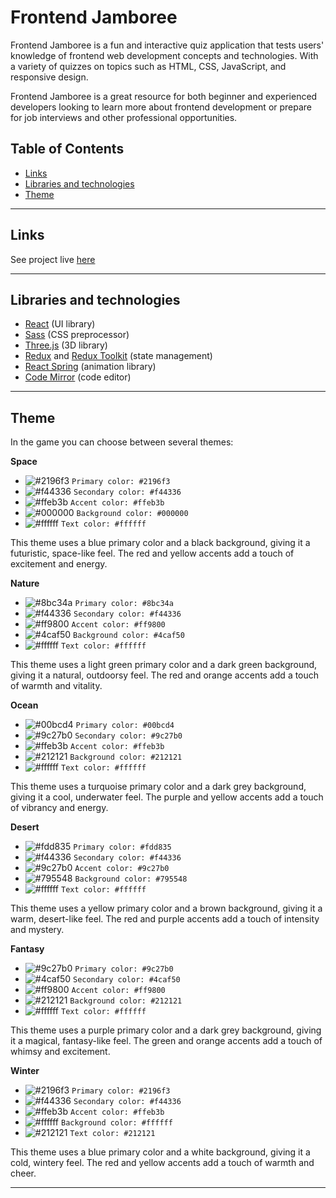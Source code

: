 # Frontend Jamboree

Frontend Jamboree is a fun and interactive quiz application that tests users' knowledge of frontend web development concepts and technologies. With a variety of quizzes on topics such as HTML, CSS, JavaScript, and responsive design.

Frontend Jamboree is a great resource for both beginner and experienced developers looking to learn more about frontend development or prepare for job interviews and other professional opportunities.

## Table of Contents

- [Links](#links)
- [Libraries and technologies](#libraries-and-technologies)
- [Theme](#theme)

---

## Links

See project live [here](https://frontend-jamboree.netlify.app)

---

## Libraries and technologies

- [React](https://reactjs.org/) (UI library)
- [Sass](https://sass-lang.com/) (CSS preprocessor)
- [Three.js](https://threejs.org/) (3D library)
- [Redux](https://redux.js.org/) and [Redux Toolkit](https://redux-toolkit.js.org/) (state management)
- [React Spring](https://www.react-spring.io/) (animation library)
- [Code Mirror](https://codemirror.net/) (code editor)

---

## Theme

In the game you can choose between several themes:

**Space**

- ![#2196f3](https://placehold.co/15x15/2196f3/2196f3.png) `Primary color: #2196f3`
- ![#f44336](https://placehold.co/15x15/f44336/f44336.png) `Secondary color: #f44336`
- ![#ffeb3b](https://placehold.co/15x15/ffeb3b/ffeb3b.png) `Accent color: #ffeb3b`
- ![#000000](https://placehold.co/15x15/000000/000000.png) `Background color: #000000`
- ![#ffffff](https://placehold.co/15x15/ffffff/ffffff.png) `Text color: #ffffff`


This theme uses a blue primary color and a black background, giving it a futuristic, space-like feel. The red and yellow accents add a touch of excitement and energy.


**Nature**

- ![#8bc34a](https://placehold.co/15x15/8bc34a/8bc34a.png) `Primary color: #8bc34a`
- ![#f44336](https://placehold.co/15x15/f44336/f44336.png) `Secondary color: #f44336`
- ![#ff9800](https://placehold.co/15x15/ff9800/ff9800.png) `Accent color: #ff9800`
- ![#4caf50](https://placehold.co/15x15/4caf50/4caf50.png) `Background color: #4caf50`
- ![#ffffff](https://placehold.co/15x15/ffffff/ffffff.png) `Text color: #ffffff`


This theme uses a light green primary color and a dark green background, giving it a natural, outdoorsy feel. The red and orange accents add a touch of warmth and vitality.

**Ocean**

- ![#00bcd4](https://placehold.co/15x15/00bcd4/00bcd4.png) `Primary color: #00bcd4`
- ![#9c27b0](https://placehold.co/15x15/9c27b0/9c27b0.png) `Secondary color: #9c27b0`
- ![#ffeb3b](https://placehold.co/15x15/ffeb3b/ffeb3b.png) `Accent color: #ffeb3b`
- ![#212121](https://placehold.co/15x15/212121/212121.png) `Background color: #212121`
- ![#ffffff](https://placehold.co/15x15/ffffff/ffffff.png) `Text color: #ffffff`


This theme uses a turquoise primary color and a dark grey background, giving it a cool, underwater feel. The purple and yellow accents add a touch of vibrancy and energy.


**Desert**

- ![#fdd835](https://placehold.co/15x15/fdd835/fdd835.png) `Primary color: #fdd835`
- ![#f44336](https://placehold.co/15x15/f44336/f44336.png) `Secondary color: #f44336`
- ![#9c27b0](https://placehold.co/15x15/9c27b0/9c27b0.png) `Accent color: #9c27b0`
- ![#795548](https://placehold.co/15x15/795548/795548.png) `Background color: #795548`
- ![#ffffff](https://placehold.co/15x15/ffffff/ffffff.png) `Text color: #ffffff`

This theme uses a yellow primary color and a brown background, giving it a warm, desert-like feel. The red and purple accents add a touch of intensity and mystery.

**Fantasy**

- ![#9c27b0](https://placehold.co/15x15/9c27b0/9c27b0.png) `Primary color: #9c27b0`
- ![#4caf50](https://placehold.co/15x15/4caf50/4caf50.png) `Secondary color: #4caf50`
- ![#ff9800](https://placehold.co/15x15/ff9800/ff9800.png) `Accent color: #ff9800`
- ![#212121](https://placehold.co/15x15/212121/212121.png) `Background color: #212121`
- ![#ffffff](https://placehold.co/15x15/ffffff/ffffff.png) `Text color: #ffffff`


This theme uses a purple primary color and a dark grey background, giving it a magical, fantasy-like feel. The green and orange accents add a touch of whimsy and excitement.

**Winter**

- ![#2196f3](https://placehold.co/15x15/2196f3/2196f3.png) `Primary color: #2196f3`
- ![#f44336](https://placehold.co/15x15/f44336/f44336.png) `Secondary color: #f44336`
- ![#ffeb3b](https://placehold.co/15x15/ffeb3b/ffeb3b.png) `Accent color: #ffeb3b`
- ![#ffffff](https://placehold.co/15x15/ffffff/ffffff.png) `Background color: #ffffff`
- ![#212121](https://placehold.co/15x15/212121/212121.png) `Text color: #212121`

This theme uses a blue primary color and a white background, giving it a cold, wintery feel. The red and yellow accents add a touch of warmth and cheer.


---



